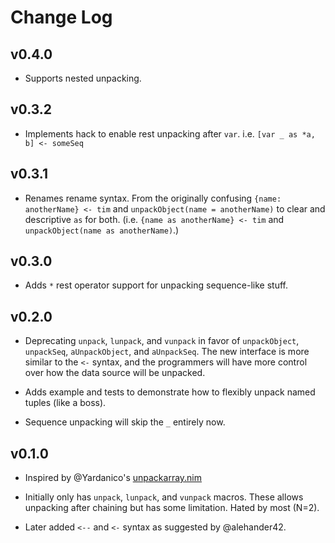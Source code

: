 # Change Log

## v0.4.0

- Supports nested unpacking.

## v0.3.2

- Implements hack to enable rest unpacking after `var`. i.e. `[var _ as *a, b] <- someSeq`

## v0.3.1

- Renames rename syntax. From the originally confusing `{name: anotherName} <- tim` and `unpackObject(name = anotherName)` to clear and descriptive `as` for both. (i.e. `{name as anotherName} <- tim` and `unpackObject(name as anotherName)`.)

## v0.3.0

- Adds `*` rest operator support for unpacking sequence-like stuff.

## v0.2.0

- Deprecating `unpack`, `lunpack`, and `vunpack` in favor of `unpackObject`, `unpackSeq`, `aUnpackObject`, and `aUnpackSeq`. The new interface is more similar to the `<-` syntax, and the programmers will have more control over how the data source will be unpacked.

- Adds example and tests to demonstrate how to flexibly unpack named tuples (like a boss).

- Sequence unpacking will skip the `_` entirely now.

## v0.1.0

- Inspired by @Yardanico's [unpackarray.nim](https://gist.github.com/Yardanico/b6fee43f6da8a3bbf0fe048063357115)

- Initially only has `unpack`, `lunpack`, and `vunpack` macros. These allows unpacking after chaining but has some limitation. Hated by most (N=2).

- Later added `<--` and `<-` syntax as suggested by @alehander42.
